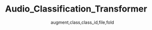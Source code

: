 # Audio_Classification_Transformer

<header><bold> augment,class,class_id,file,fold </bold></header>
